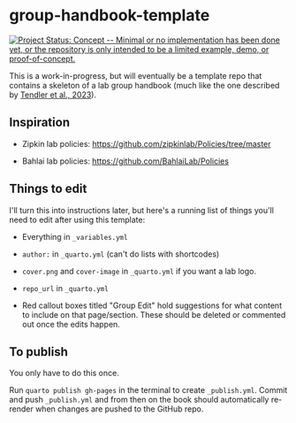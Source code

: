 # group-handbook-template

<!-- badges: start -->

[![Project Status: Concept -- Minimal or no implementation has been done yet, or the repository is only intended to be a limited example, demo, or proof-of-concept.](https://www.repostatus.org/badges/latest/concept.svg)](https://www.repostatus.org/#concept)

<!-- badges: end -->

This is a work-in-progress, but will eventually be a template repo that contains a skeleton of a lab group handbook (much like the one described by [Tendler et al., 2023](https://doi.org/10.7554/eLife.88853)).

## Inspiration

-   Zipkin lab policies: <https://github.com/zipkinlab/Policies/tree/master>

-   Bahlai lab policies: <https://github.com/BahlaiLab/Policies>

## Things to edit

I'll turn this into instructions later, but here's a running list of things you'll need to edit after using this template:

-   Everything in `_variables.yml`

-   `author:` in `_quarto.yml` (can't do lists with shortcodes)

-   `cover.png` and `cover-image` in `_quarto.yml` if you want a lab logo.

-   `repo_url` in `_quarto.yml`

-   Red callout boxes titled "Group Edit" hold suggestions for what content to include on that page/section.
    These should be deleted or commented out once the edits happen.

## To publish

You only have to do this once.

Run `quarto publish gh-pages` in the terminal to create `_publish.yml`.
Commit and push `_publish.yml` and from then on the book should automatically re-render when changes are pushed to the GitHub repo.
